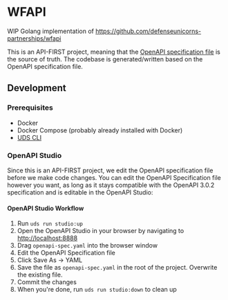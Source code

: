 # WFAPI
WIP Golang implementation of https://github.com/defenseunicorns-partnerships/wfapi

This is an API-FIRST project, meaning that the [OpenAPI specification file](openapi-spec.yaml) is the source of truth. The codebase is generated/written based on the OpenAPI specification file.

## Development

### Prerequisites
- Docker
- Docker Compose (probably already installed with Docker)
- [UDS CLI](https://github.com/defenseunicorns/uds-cli)

### OpenAPI Studio
Since this is an API-FIRST project, we edit the OpenAPI specification file before we make code changes. You can edit the OpenAPI Specification file however you want, as long as it stays compatible with the OpenAPI 3.0.2 specification and is editable in the OpenAPI Studio:

#### OpenAPI Studio Workflow
1. Run `uds run studio:up`
2. Open the OpenAPI Studio in your browser by navigating to [http://localhost:8888](http://localhost:8888)
3. Drag `openapi-spec.yaml` into the browser window
4. Edit the OpenAPI Specification file
5. Click Save As -> YAML
6. Save the file as `openapi-spec.yaml` in the root of the project. Overwrite the existing file.
7. Commit the changes
8. When you're done, run `uds run studio:down` to clean up
